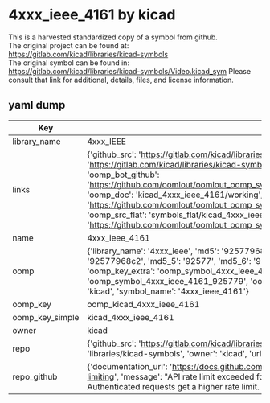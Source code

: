 # 4xxx_ieee_4161 by kicad  
This is a harvested standardized copy of a symbol from github.  
The original project can be found at:  
https://gitlab.com/kicad/libraries/kicad-symbols  
The original symbol can be found in:
https://gitlab.com/kicad/libraries/kicad-symbols/Video.kicad_sym
Please consult that link for additional, details, files, and license information.  
## yaml dump  
| Key | Value |  
| --- | --- |  
| library_name | 4xxx_IEEE |  
| links | {'github_src': 'https://gitlab.com/kicad/libraries/kicad-symbols/Video.kicad_sym', 'github_src_repo': 'https://gitlab.com/kicad/libraries/kicad-symbols', 'oomp_bot': 'kicad_4xxx_ieee_4161/working', 'oomp_bot_github': 'https://github.com/oomlout/oomlout_oomp_symbol_bot/tree/main/kicad_4xxx_ieee_4161/working', 'oomp_doc': 'kicad_4xxx_ieee_4161/working', 'oomp_doc_github': 'https://github.com/oomlout/oomlout_oomp_symbol_doc/tree/main/kicad_4xxx_ieee_4161/working', 'oomp_src_flat': 'symbols_flat/kicad_4xxx_ieee_4161/working', 'oomp_src_flat_github': 'https://github.com/oomlout/oomlout_oomp_symbol_src/tree/main/kicad_4xxx_ieee_4161/working'} |  
| name | 4xxx_ieee_4161 |  
| oomp | {'library_name': '4xxx_ieee', 'md5': '92577968c261341ca54bd069fff7cc53', 'md5_10': '92577968c2', 'md5_5': '92577', 'md5_6': '925779', 'oomp_key': 'oomp_4xxx_ieee_4161', 'oomp_key_extra': 'oomp_symbol_4xxx_ieee_4161', 'oomp_key_full': 'oomp_symbol_4xxx_ieee_4161_925779', 'oomp_key_simple': '4xxx_ieee_4161', 'owner_name': 'kicad', 'symbol_name': '4xxx_ieee_4161'} |  
| oomp_key | oomp_kicad_4xxx_ieee_4161 |  
| oomp_key_simple | kicad_4xxx_ieee_4161 |  
| owner | kicad |  
| repo | {'github_src': 'https://gitlab.com/kicad/libraries/kicad-symbols/Video.kicad_sym', 'name': 'libraries/kicad-symbols', 'owner': 'kicad', 'url': 'https://gitlab.com/kicad/libraries/kicad-symbols'} |  
| repo_github | {'documentation_url': 'https://docs.github.com/rest/overview/resources-in-the-rest-api#rate-limiting', 'message': "API rate limit exceeded for 84.66.173.59. (But here's the good news: Authenticated requests get a higher rate limit. Check out the documentation for more details.)"} |  

